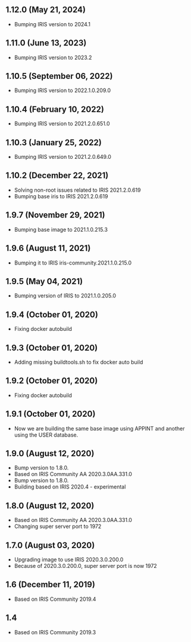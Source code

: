 ## 1.12.0 (May 21, 2024)
  - Bumping IRIS version to 2024.1

## 1.11.0 (June 13, 2023)
  - Bumping IRIS version to 2023.2

## 1.10.5 (September 06, 2022)
  - Bumping IRIS version to 2022.1.0.209.0

## 1.10.4 (February 10, 2022)
  - Bumping IRIS version to 2021.2.0.651.0

## 1.10.3 (January 25, 2022)
  - Bumping IRIS version to 2021.2.0.649.0

## 1.10.2 (December 22, 2021)
  - Solving non-root issues related to IRIS 2021.2.0.619
  - Bumping base iris to IRIS 2021.2.0.619

## 1.9.7 (November 29, 2021)
  - Bumping base image to 2021.1.0.215.3

## 1.9.6 (August 11, 2021)
  - Bumping it to IRIS iris-community.2021.1.0.215.0

## 1.9.5 (May 04, 2021)
  - Bumping version of IRIS to 2021.1.0.205.0

## 1.9.4 (October 01, 2020)
  - Fixing docker autobuild

## 1.9.3 (October 01, 2020)
  - Adding missing buildtools.sh to fix docker auto build

## 1.9.2 (October 01, 2020)
  - Fixing docker autobuild

## 1.9.1 (October 01, 2020)
  - Now we are building the same base image using APPINT and another using the USER database.

## 1.9.0 (August 12, 2020)
  - Bump version to 1.8.0.
  - Based on IRIS Community AA 2020.3.0AA.331.0
  - Bump version to 1.8.0.
  - Building based on IRIS 2020.4 - experimental

## 1.8.0 (August 12, 2020)
  - Based on IRIS Community AA 2020.3.0AA.331.0
  - Changing super server port to 1972

## 1.7.0 (August 03, 2020)
  - Upgrading image to use IRIS 2020.3.0.200.0
  - Because of 2020.3.0.200.0, super server port is now 1972

## 1.6 (December 11, 2019)
  - Based on IRIS Community 2019.4

## 1.4
  - Based on IRIS Community 2019.3